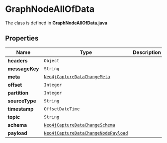 

# GraphNodeAllOfData

The class is defined in **[GraphNodeAllOfData.java](../../src/main/java/org/openapitools/model/GraphNodeAllOfData.java)**

## Properties

Name | Type | Description | Notes
------------ | ------------- | ------------- | -------------
**headers** | `Object` |  | 
**messageKey** | `String` |  | 
**meta** | [`Neo4jCaptureDataChangeMeta`](Neo4jCaptureDataChangeMeta.md) |  | 
**offset** | `Integer` |  | 
**partition** | `Integer` |  | 
**sourceType** | `String` |  | 
**timestamp** | `OffsetDateTime` |  | 
**topic** | `String` |  | 
**schema** | [`Neo4jCaptureDataChangeSchema`](Neo4jCaptureDataChangeSchema.md) |  | 
**payload** | [`Neo4jCaptureDataChangeNodePayload`](Neo4jCaptureDataChangeNodePayload.md) |  | 












